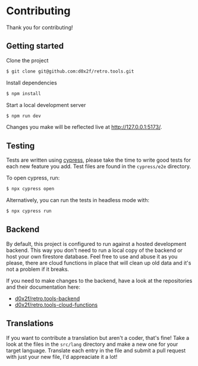 # Contributing

Thank you for contributing!

## Getting started

Clone the project

```sh
$ git clone git@github.com:d0x2f/retro.tools.git
```

Install dependencies

```sh
$ npm install
```

Start a local development server

```sh
$ npm run dev
```

Changes you make will be reflected live at http://127.0.0.1:5173/.

## Testing

Tests are written using [cypress](https://cypress.io), please take the time to
write good tests for each new feature you add.
Test files are found in the `cypress/e2e` directory.

To open cypress, run:
```sh
$ npx cypress open
```

Alternatively, you can run the tests in headless mode with:
```sh
$ npx cypress run
```

## Backend

By default, this project is configured to run against a hosted development
backend.
This way you don't need to run a local copy of the backend or host your own
firestore database. Feel free to use and abuse it as you please, there are cloud
functions in place that will clean up old data and it's not a problem if it
breaks.

If you need to make changes to the backend, have a look at the repositories and
their documentation here:
- [d0x2f/retro.tools-backend](https://github.com/d0x2f/retro.tools-backend)
- [d0x2f/retro.tools-cloud-functions](https://github.com/d0x2f/retro.tools-cloud-functions)

## Translations

If you want to contribute a translation but aren't a coder, that's fine!
Take a look at the files in the `src/lang` directory and make a new one for your
target language.
Translate each entry in the file and submit a pull request with just your new
file, I'd appreaciate it a lot!
